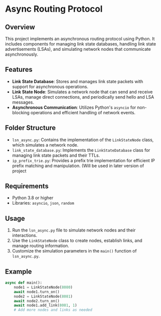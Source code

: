 # Async Routing Protocol

## Overview

This project implements an asynchronous routing protocol using Python. It includes components for managing link state databases, handling link state advertisements (LSAs), and simulating network nodes that communicate asynchronously.

## Features

- **Link State Database**: Stores and manages link state packets with support for asynchronous operations.
- **Link State Node**: Simulates a network node that can send and receive LSAs, manage direct connections, and periodically send hello and LSA messages.
- **Asynchronous Communication**: Utilizes Python's `asyncio` for non-blocking operations and efficient handling of network events.

## Folder Structure

- `lsn_async.py`: Contains the implementation of the `LinkStateNode` class, which simulates a network node.
- `link_state_database.py`: Implements the `LinkStateDatabase` class for managing link state packets and their TTLs.
- `ip_prefix_trie.py`: Provides a prefix trie implementation for efficient IP prefix matching and manipulation. (Will be used in later version of project

## Requirements

- Python 3.8 or higher
- Libraries: `asyncio`, `json`, `random`

## Usage

1. Run the `lsn_async.py` file to simulate network nodes and their interactions.
2. Use the `LinkStateNode` class to create nodes, establish links, and manage routing information.
3. Customize the simulation parameters in the `main()` function of `lsn_async.py`.

## Example

```python
async def main():
    node1 = LinkStateNode(8080)
    await node1.turn_on()
    node2 = LinkStateNode(8081)
    await node2.turn_on()
    await node1.add_link(8081, 1)
    # Add more nodes and links as needed
```
